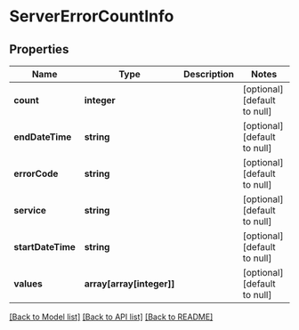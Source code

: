 # ServerErrorCountInfo

## Properties
Name | Type | Description | Notes
------------ | ------------- | ------------- | -------------
**count** | **integer** |  | [optional] [default to null]
**endDateTime** | **string** |  | [optional] [default to null]
**errorCode** | **string** |  | [optional] [default to null]
**service** | **string** |  | [optional] [default to null]
**startDateTime** | **string** |  | [optional] [default to null]
**values** | **array[array[integer]]** |  | [optional] [default to null]

[[Back to Model list]](../README.md#documentation-for-models) [[Back to API list]](../README.md#documentation-for-api-endpoints) [[Back to README]](../README.md)


